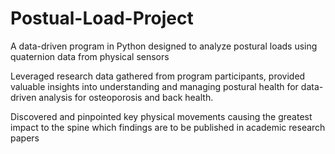 # Postual-Load-Project

A data-driven program in Python designed to analyze postural loads using quaternion data from physical sensors

Leveraged research data gathered from program participants, provided valuable insights into understanding and managing postural health for data-driven analysis for osteoporosis and back health.

Discovered and pinpointed key physical movements causing the greatest impact to the spine which findings are to be published in academic research papers
